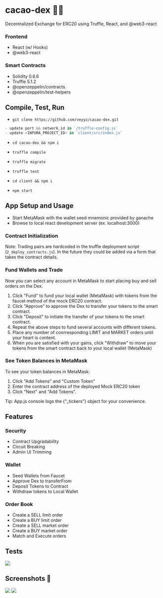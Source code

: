 # cacao-dex 🧮🍫

Decentralized Exchange for ERC20 using Truffle, React, and @web3-react

### Frontend

- React (w/ Hooks)
- @web3-react

### Smart Contracts

- Solidity 0.6.6
- Truffle 5.1.2
- @openzeppelin/contracts
- @openzeppelin/test-helpers

## Compile, Test, Run

- `git clone https://github.com/veyyz/cacao-dex.git` <br />

```js
- update port && network_id in `/truffle-config.js`
- update <INFURA_PROJECT_ID> in `client/src/index.js`
```

- `cd cacao-dex && npm i`
- `truffle compile`
- `truffle migrate`
- `truffle test`

- `cd client && npm i`
- `npm start`

## App Setup and Usage

- Start MetaMask with the wallet seed mnemonic provided by ganache
- Browse to local react development server (ex. localhost:3000)

### Contract Initialization

<!-- On first run, contract will need to be initialized with approved trading pairs

- In MetaMask, select "Account 1" or the account that you deployed the contract with.
- You should see "(admin)" next to the account address and a button that says "Initialize Contract"
- Otherwise you will see a message reading "Only admin can initialize the Dex Contract"
- Click on "Initialize Contract" -->

Note: Trading pairs are hardcoded in the truffle deployment script (`2_deploy_contracts.js`). In the future they could be added via a form that takes the contract details.

### Fund Wallets and Trade

Now you can select any account in MetaMask to start placing buy and sell orders on the Dex.

1. Click "Fund" to fund your local wallet (MetaMask) with tokens from the faucet method of the mock ERC20 contract.
2. Click "Approve" to approve the Dex to transfer your tokens to the smart contract.
3. Click "Deposit" to initiate the transfer of your tokens to the smart contract.
4. Repeat the above steps to fund several accounts with different tokens.
5. Place any number of coorresponding LIMIT and MARKET orders until your heart is content.
6. When you are satisfied with your gains, click "Withdraw" to move your tokens from the smart contract back to your local wallet (MetaMask)

### See Token Balances in MetaMask

To see your token balances in MetaMask:

1. Click "Add Tokens" and "Custom Token"
2. Enter the contract address of the deployed Mock ERC20 token
3. Click "Next" and "Add Tokens".

Tip: App.js console logs the {"\_tickers"} object for your convenience.

## Features

### Security

- Contract Upgradability
- Circuit Breaking
- Admin UI Trimming

### Wallet

- Seed Wallets from Faucet
- Approve Dex to transferFrom
- Deposit Tokens to Contract
- Withdraw tokens to Local Wallet

### Order Book

- Create a SELL limit order
- Create a BUY limit order
- Create a SELL market order
- Create a BUY market order
- Match and Execute orders

## Tests

<img src="https://cacao-io-test.s3.amazonaws.com/cacao-dex-tests.png"></img>

## Screenshots 📸

<img src="https://cacao-io-test.s3.amazonaws.com/cacao-dex-on.png"></img>
<img src="https://cacao-io-test.s3.amazonaws.com/cacao-dex-off.png"></img>
